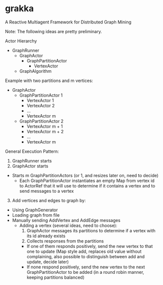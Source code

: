 grakka
======

A Reactive Multiagent Framework for Distributed Graph Mining

Note: The following ideas are pretty preliminary.

Actor Hierarchy
* GraphRunner
  * GraphActor
    * GraphPartitionActor
      * VertexActor 
  * GraphAlgorithm

Example with two partitions and m vertices:
* GraphActor
  * GraphPartitionActor 1
    * VertexActor 1
    * VertexActor 2
    * ... 
    * VertexActor m
  * GraphPartitionActor 2
    * VertexActor m + 1
    * VertexActor m + 2
    * ...
    * VertexActor m

General Execution Pattern:

1.  GraphRunner starts
2.  GraphActor starts
  * Starts m GraphPartitionActors (or 1, and resizes later on, need to decide)
    * Each GraphPartitionActor instantiates an empty Map from vertex id to ActorRef that it will use to determine if it contains a vertex and to send messages to a vertex
3.  Add vertices and edges to graph by:
  * Using GraphGenerator
  * Loading graph from file
  * Manually sending AddVertex and AddEdge messages
    * Adding a vertex (several ideas, need to choose):
      1. GraphActor messages its partitions to determine if a vertex with its id already exists
      2. Collects responses from the partitions
        * If one of them responds positively, send the new vertex to that one to update (Map style add, replaces old value without complaining, also possible to distinguish between add and update, decide later)
        * If none respond positively, send the new vertex to the next GraphPartitionActor to be added (in a round robin manner, keeping partitions balanced)
